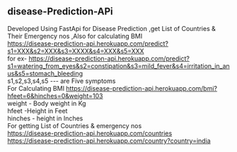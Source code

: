## disease-Prediction-APi
Developed Using FastApi for Disease Prediction ,get List of Countries & Their Emergency nos ,Also for calculating BMI  <br>
https://disease-prediction-api.herokuapp.com/predict?s1=XXX&s2=XXX&s3=XXXX&s4=XXX&s5=XXX <br>
for ex-
https://disease-prediction-api.herokuapp.com/predict?s1=watering_from_eyes&s2=constipation&s3=mild_fever&s4=irritation_in_anus&s5=stomach_bleeding
<br>
s1,s2,s3,s4,s5 --- are Five symptoms 
<br> For Calculating BMI
https://disease-prediction-api.herokuapp.com/bmi?hfeet=6&hinches=0&weight=103
<br> weight - Body weight in Kg
<br> hfeet -Height in Feet
<br> hinches - height in Inches
<br> For getting List of Countries & emergency nos
<br>https://disease-prediction-api.herokuapp.com/countries
<br>https://disease-prediction-api.herokuapp.com/country?country=india

